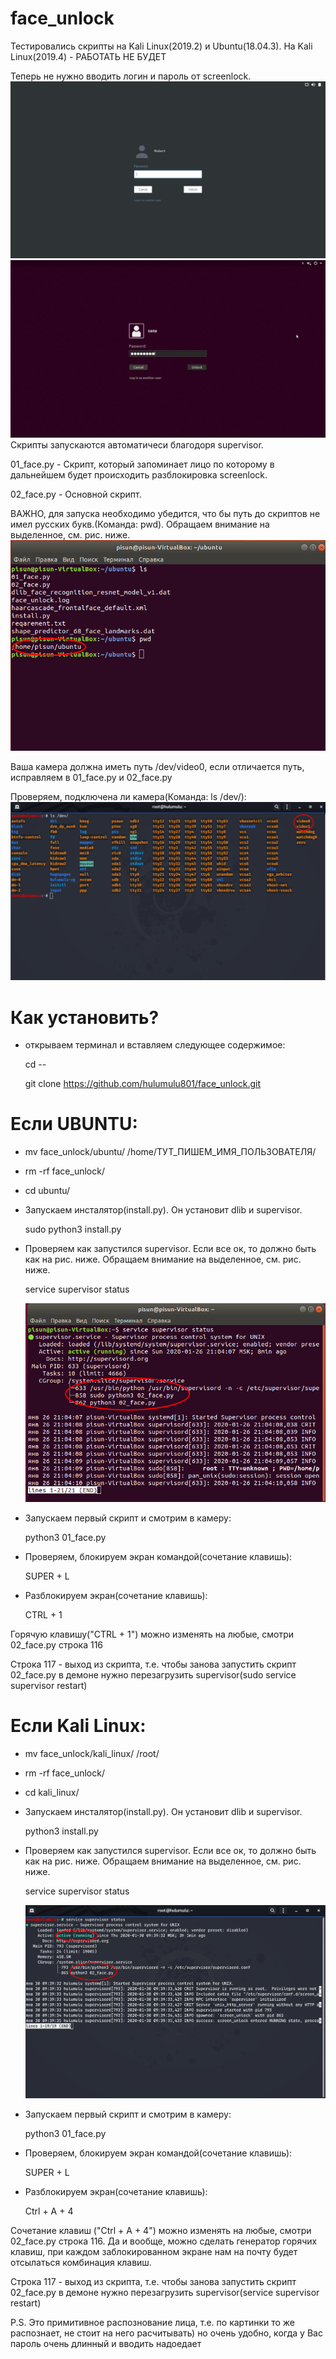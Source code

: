 # face_unlock

Тестировались скрипты на Kali Linux(2019.2) и Ubuntu(18.04.3). На Kali Linux(2019.4) - РАБОТАТЬ НЕ БУДЕТ

Теперь не нужно вводить логин и пароль от screenlock.
![Image alt](https://github.com/hulumulu801/face_unlock/blob/master/pict/0.png)
![Image alt](https://github.com/hulumulu801/face_unlock/blob/master/pict/0_1.png)
Скрипты запускаются автоматичеси благодоря supervisor.

01_face.py - Скрипт, который запоминает лицо по которому в дальнейшем будет происходить разблокировка screenlock.

02_face.py - Основной скрипт.

ВАЖНО, для запуска необходимо убедится, что бы путь до скриптов не имел русских букв.(Команда: pwd). Обращаем внимание на выделенное, см. рис. ниже.
![Image alt](https://github.com/hulumulu801/face_unlock/blob/master/pict/1.png)

Ваша камера должна иметь путь /dev/video0, если отличается путь, исправляем в 01_face.py и 02_face.py

Проверяем, подключена ли камера(Команда: ls /dev/):
![Image alt](https://github.com/hulumulu801/face_unlock/blob/master/pict/0_2.png)

# Как установить?

- открываем терминал и вставляем следующее содержимое:

    cd --
    
    git clone https://github.com/hulumulu801/face_unlock.git
    
 # Если UBUNTU:
 
 - mv face_unlock/ubuntu/ /home/ТУТ_ПИШЕМ_ИМЯ_ПОЛЬЗОВАТЕЛЯ/

- rm -rf face_unlock/

- cd ubuntu/

- Запускаем инсталятор(install.py). Он установит dlib и supervisor.

    sudo python3 install.py
    
 - Проверяем как запустился supervisor. Если все ок, то должно быть как на рис. ниже. Обращаем внимание на выделенное, см. рис. ниже.

    service supervisor status
    
    ![Image alt](https://github.com/hulumulu801/face_unlock/blob/master/pict/2.png)
    
- Запускаем первый скрипт и смотрим в камеру:

    python3 01_face.py
 
- Проверяем, блокируем экран командой(сочетание клавишь):

    SUPER + L
    
- Разблокируем экран(сочетание клавишь):

    CTRL + 1

Горячую клавишу("CTRL + 1") можно изменять на любые, смотри 02_face.py строка 116

Строка 117 - выход из скрипта, т.е. чтобы занова запустить скрипт 02_face.py в демоне нужно перезагрузить supervisor(sudo service supervisor restart)

# Если Kali Linux:

- mv face_unlock/kali_linux/ /root/

- rm -rf face_unlock/

- cd kali_linux/

- Запускаем инсталятор(install.py). Он установит dlib и supervisor.

    python3 install.py

- Проверяем как запустился supervisor. Если все ок, то должно быть как на рис. ниже. Обращаем внимание на выделенное, см. рис. ниже.

    service supervisor status
    
    ![Image alt](https://github.com/hulumulu801/face_unlock/blob/master/pict/2_2.png)
    
 - Запускаем первый скрипт и смотрим в камеру:
    
    python3 01_face.py
    
- Проверяем, блокируем экран командой(сочетание клавишь):

    SUPER + L
    
- Разблокируем экран(сочетание клавишь):

    Ctrl + A + 4

Сочетание клавиш ("Ctrl + A + 4") можно изменять на любые, смотри 02_face.py строка 116. Да и вообще, можно сделать генератор горячих клавиш, при каждом заблокированном экране нам на почту будет отсылаться комбинация клавиш.

Строка 117 - выход из скрипта, т.е. чтобы занова запустить скрипт 02_face.py в демоне нужно перезагрузить supervisor(service supervisor restart)

P.S. Это примитивное распознование лица, т.е. по картинки то же распознает, не стоит на него расчитывать) но очень удобно, когда у Вас пароль очень длинный и вводить надоедает
